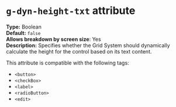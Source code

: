 # `g-dyn-height-txt` attribute

**Type:** Boolean<br/>
**Default:** `false`<br/>
**Allows breakdown by screen size**: Yes<br/>
**Description:** Specifies whether the Grid System should dynamically calculate the height for the control based on its text content.

This attribute is compatible with the following tags:

- `<button>`
- `<checkBox>`
- `<label>`
- `<radioButton>`
- `<edit>`